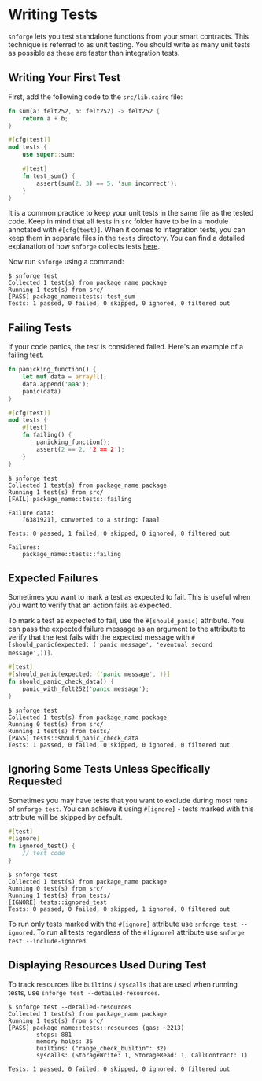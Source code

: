 # Writing Tests

`snforge` lets you test standalone functions from your smart contracts. This technique is referred to as unit testing. You
should write as many unit tests as possible as these are faster than integration tests.

## Writing Your First Test

First, add the following code to the `src/lib.cairo` file:

```rust
fn sum(a: felt252, b: felt252) -> felt252 {
    return a + b;
}

#[cfg(test)]
mod tests {
    use super::sum;

    #[test]
    fn test_sum() {
        assert(sum(2, 3) == 5, 'sum incorrect');
    }
}
```

It is a common practice to keep your unit tests in the same file as the tested code. 
Keep in mind that all tests in `src` folder have to be in a module annotated with `#[cfg(test)]`.
When it comes to integration tests, you can keep them in separate files in the `tests` directory.
You can find a detailed explanation of how `snforge` collects tests [here](test-collection.md).

Now run `snforge` using a command:

```shell
$ snforge test
Collected 1 test(s) from package_name package
Running 1 test(s) from src/
[PASS] package_name::tests::test_sum
Tests: 1 passed, 0 failed, 0 skipped, 0 ignored, 0 filtered out
```

## Failing Tests

If your code panics, the test is considered failed. Here's an example of a failing test.

```rust
fn panicking_function() {
    let mut data = array![];
    data.append('aaa');
    panic(data)
}

#[cfg(test)]
mod tests {
    #[test]
    fn failing() {
        panicking_function();
        assert(2 == 2, '2 == 2');
    }
}
```

```shell
$ snforge test
Collected 1 test(s) from package_name package
Running 1 test(s) from src/
[FAIL] package_name::tests::failing

Failure data:
    [6381921], converted to a string: [aaa]

Tests: 0 passed, 1 failed, 0 skipped, 0 ignored, 0 filtered out

Failures:
    package_name::tests::failing
```

## Expected Failures

Sometimes you want to mark a test as expected to fail. This is useful when you want to verify that an action fails as
expected.

To mark a test as expected to fail, use the `#[should_panic]` attribute. You can pass the expected failure message as an
argument to the attribute to verify that the test fails with the expected message
with `#[should_panic(expected: ('panic message', 'eventual second message',))]`.

```rust
#[test]
#[should_panic(expected: ('panic message', ))]
fn should_panic_check_data() {
    panic_with_felt252('panic message');
}
```

```shell
$ snforge test
Collected 1 test(s) from package_name package
Running 0 test(s) from src/
Running 1 test(s) from tests/
[PASS] tests::should_panic_check_data
Tests: 1 passed, 0 failed, 0 skipped, 0 ignored, 0 filtered out
```

## Ignoring Some Tests Unless Specifically Requested

Sometimes you may have tests that you want to exclude during most runs of `snforge test`.
You can achieve it using `#[ignore]` - tests marked with this attribute will be skipped by default.

```rust
#[test]
#[ignore]
fn ignored_test() {
    // test code
}
```

```shell
$ snforge test
Collected 1 test(s) from package_name package
Running 0 test(s) from src/
Running 1 test(s) from tests/
[IGNORE] tests::ignored_test
Tests: 0 passed, 0 failed, 0 skipped, 1 ignored, 0 filtered out
```

To run only tests marked with the  `#[ignore]` attribute use `snforge test --ignored`. 
To run all tests regardless of the `#[ignore]` attribute use `snforge test --include-ignored`.

## Displaying Resources Used During Test

To track resources like `builtins` / `syscalls` that are used when running tests, use `snforge test --detailed-resources`.

```shell
$ snforge test --detailed-resources
Collected 1 test(s) from package_name package
Running 1 test(s) from src/
[PASS] package_name::tests::resources (gas: ~2213)
        steps: 881
        memory holes: 36
        builtins: ("range_check_builtin": 32)
        syscalls: (StorageWrite: 1, StorageRead: 1, CallContract: 1)

Tests: 1 passed, 0 failed, 0 skipped, 0 ignored, 0 filtered out
```
